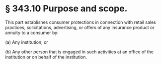 # § 343.10   Purpose and scope.

This part establishes consumer protections in connection with retail sales practices, solicitations, advertising, or offers of any insurance product or annuity to a consumer by:


(a) Any institution; or


(b) Any other person that is engaged in such activities at an office of the institution or on behalf of the institution.




